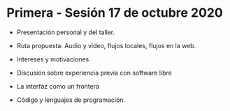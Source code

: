 # Primera - Sesión 17 de octubre 2020

- Presentación personal y del taller.

- Ruta propuesta: Audio y video, flujos locales, flujos en la web.

- Intereses y motivaciones 

- Discusión sobre experiencia previa con software libre

- La interfaz como un frontera

- Código y lenguajes de programación. 
